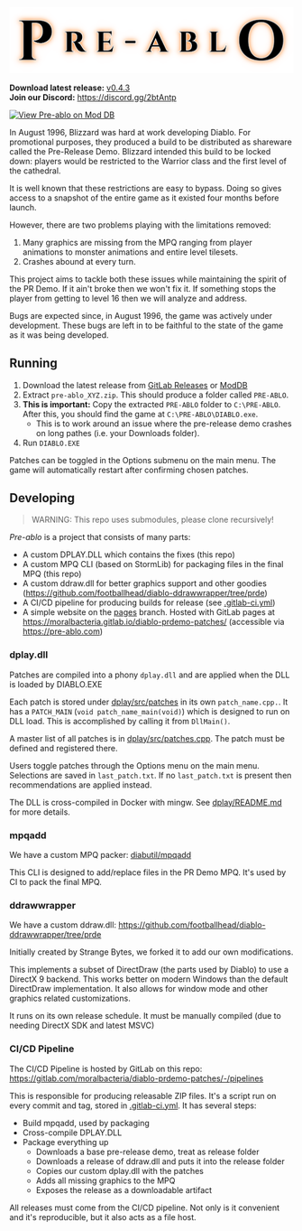 ![Pre-ablo Banner](docs/banner.png)

**Download latest release:** [v0.4.3](https://gitlab.com/moralbacteria/diablo-prdemo-patches/-/releases)  
**Join our Discord:** https://discord.gg/2btAntp

<a href="https://www.moddb.com/mods/pre-ablo" title="View Pre-ablo on Mod DB" target="_blank"><img src="https://button.moddb.com/rating/medium/mods/46670.png" alt="View Pre-ablo on Mod DB" /></a>

In August 1996, Blizzard was hard at work developing Diablo. For promotional
purposes, they produced a build to be distributed as shareware called the
Pre-Release Demo. Blizzard intended this build to be locked down: players would
be restricted to the Warrior class and the first level of the cathedral.

It is well known that these restrictions are easy to bypass. Doing so gives
access to a snapshot of the entire game as it existed four months before launch.

However, there are two problems playing with the limitations removed:

 1. Many graphics are missing from the MPQ ranging from player animations to
    monster animations and entire level tilesets.
 2. Crashes abound at every turn.

This project aims to tackle both these issues while maintaining the spirit of
the PR Demo. If it ain't broke then we won't fix it. If something stops the
player from getting to level 16 then we will analyze and address.

Bugs are expected since, in August 1996, the game was actively under
development. These bugs are left in to be faithful to the state of the game as
it was being developed.

## Running

 1. Download the latest release from [GitLab Releases](https://gitlab.com/moralbacteria/diablo-prdemo-patches/-/releases) or [ModDB](https://www.moddb.com/mods/pre-ablo/downloads)
 2. Extract `pre-ablo_XYZ.zip`. This should produce a folder called `PRE-ABLO`.
 3. **This is important:** Copy the extracted `PRE-ABLO` folder to `C:\PRE-ABLO`. After this, you should find the game at `C:\PRE-ABLO\DIABLO.exe`.
      * This is to work around an issue where the pre-release demo crashes on long pathes (i.e. your Downloads folder).
 4. Run `DIABLO.EXE`

Patches can be toggled in the Options submenu on the main menu. The game will automatically restart after confirming chosen patches.

## Developing

> WARNING: This repo uses submodules, please clone recursively!

_Pre-ablo_ is a project that consists of many parts:

  * A custom DPLAY.DLL which contains the fixes (this repo)
  * A custom MPQ CLI (based on StormLib) for packaging files in the final MPQ (this repo)
  * A custom ddraw.dll for better graphics support and other goodies (https://github.com/footballhead/diablo-ddrawwrapper/tree/prde)
  * A CI/CD pipeline for producing builds for release (see [.gitlab-ci.yml](.gitlab-ci.yml))
  * A simple website on the [pages](https://gitlab.com/moralbacteria/diablo-prdemo-patches/-/tree/pages) branch. Hosted with GitLab pages at https://moralbacteria.gitlab.io/diablo-prdemo-patches/ (accessible via https://pre-ablo.com)

### dplay.dll

Patches are compiled into a phony `dplay.dll` and are applied when the DLL is loaded by DIABLO.EXE

Each patch is stored under [dplay/src/patches](dplay/src/patches) in its own `patch_name.cpp.`. It has a `PATCH_MAIN` (`void patch_name_main(void)`) which is designed to run on DLL load. This is accomplished by calling it from `DllMain()`.

A master list of all patches is in [dplay/src/patches.cpp](dplay/src/patches.cpp). The patch must be defined and registered there.

Users toggle patches through the Options menu on the main menu. Selections are saved in `last_patch.txt`. If no `last_patch.txt` is present then recommendations are applied instead.

The DLL is cross-compiled in Docker with mingw. See [dplay/README.md](dplay/README.md) for more details.

### mpqadd

We have a custom MPQ packer: [diabutil/mpqadd](diabutil/mpqadd)

This CLI is designed to add/replace files in the PR Demo MPQ. It's used by CI to pack the final MPQ.

### ddrawwrapper

We have a custom ddraw.dll: https://github.com/footballhead/diablo-ddrawwrapper/tree/prde

Initially created by Strange Bytes, we forked it to add our own modifications.

This implements a subset of DirectDraw (the parts used by Diablo) to use a DirectX 9 backend. This works better on modern Windows than the default DirectDraw implementation. It also allows for window mode and other graphics related customizations.

It runs on its own release schedule. It must be manually compiled (due to needing DirectX SDK and latest MSVC)

### CI/CD Pipeline

The CI/CD Pipeline is hosted by GitLab on this repo: https://gitlab.com/moralbacteria/diablo-prdemo-patches/-/pipelines

This is responsible for producing releasable ZIP files. It's a script run on every commit and tag, stored in [.gitlab-ci.yml](.gitlab-ci.yml). It has several steps:

  * Build mpqadd, used by packaging
  * Cross-compile DPLAY.DLL
  * Package everything up
      * Downloads a base pre-release demo, treat as release folder
      * Downloads a release of ddraw.dll and puts it into the release folder
      * Copies our custom dplay.dll with the patches
      * Adds all missing graphics to the MPQ
      * Exposes the release as a downloadable artifact

All releases must come from the CI/CD pipeline. Not only is it convenient and it's reproducible, but it also acts as a file host.
